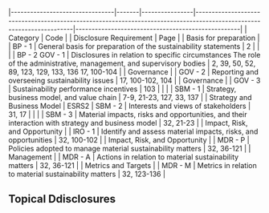|--------------------------------|-------|----------------|----------------------------------------------------------------------------------------------------------------------|---------------------------------------------------|
| Category                       | Code  |                | Disclosure Requirement                                                                                               | Page                                              |
| Basis for preparation          |       | BP - 1         | General basis for preparation of the sustainability statements                                                       | 2                                                 |
|                                |       | BP - 2 GOV - 1 | Disclosures in relation to specific circumstances The role of the administrative, management, and supervisory bodies | 2, 39, 50, 52, 89, 123, 129, 133, 136 17, 100-104 |
| Governance                     |       | GOV - 2        | Reporting and overseeing sustainability issues                                                                       | 17, 100-102, 104                                  |
| Governance                     |       | GOV - 3        | Sustainability performance incentives                                                                                | 103                                               |
|                                |       | SBM - 1        | Strategy, business model, and value chain                                                                            | 7-9, 21-23, 127, 33, 137                          |
| Strategy and Business  Model   | ESRS2 | SBM - 2        | Interests and views of stakeholders                                                                                  | 31, 17                                            |
|                                |       | SBM - 3        | Material impacts, risks and opportunities, and their interaction with strategy and business model                    | 32, 21-23                                         |
| Impact, Risk,  and Opportunity |       | IRO - 1        | Identify and assess material impacts, risks, and opportunities                                                       | 32, 100-102                                       |
| Impact, Risk,  and Opportunity |       | MDR - P        | Policies adopted to manage material sustainability matters                                                           | 32, 36-121                                        |
| Management                     |       | MDR - A        | Actions in relation to material sustainability matters                                                               | 32, 36-121                                        |
| Metrics and Targets            |       | MDR - M        | Metrics in relation to material sustainability matters                                                               | 32, 123-136                                       |

## **Topical Ddisclosures**